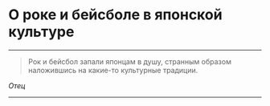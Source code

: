 # О роке и бейсболе в японской культуре

* * *
> Рок и бейсбол запали японцам в душу, странным образом наложившись на какие-то культурные традиции.
    
<cite>Отец</cite>
* * *